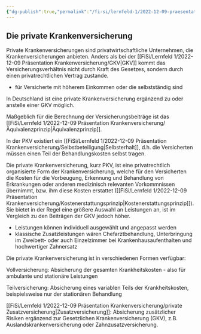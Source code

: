 ```yaml
---
{"dg-publish":true,"permalink":"/fi-si/lernfeld-1/2022-12-09-praesentation-krankenversicherung/private-krankenversicherung-pkv/"}
---
```



## Die private Krankenversicherung

Private Krankenversicherungen sind privatwirtschaftliche Unternehmen, die Krankenversicherungen anbieten.
Anders als bei der [[FiSi/Lernfeld 1/2022-12-09 Präsentation Krankenversicherung/GKV\|GKV]] kommt das Versicherungsverhältnis nicht durch Kraft des Gesetzes, sondern durch einen privatrechtlichen Vertrag zustande.

- für Versicherte mit höherem Einkommen oder die selbstständig sind

In Deutschland ist eine private Krankenversicherung ergänzend zu oder anstelle einer GKV möglich.

Maßgeblich für die Berechnung der Versicherungsbeiträge ist das [[FiSi/Lernfeld 1/2022-12-09 Präsentation Krankenversicherung/Äquivalenzprinzip\|Äquivalenzprinzip]]. 

In der PKV existiert ein [[FiSi/Lernfeld 1/2022-12-09 Präsentation Krankenversicherung/Selbstbeteiligung\|Selbsterhalt]], d.h. die Versicherten müssen einen Teil der Behandlungskosten selbst tragen.

Die private Krankenversicherung, kurz PKV, ist eine privatrechtlich organisierte Form der Krankenversicherung, welche für den Versicherten die Kosten für die Vorbeugung, Erkennung und Behandlung von Erkrankungen oder anderen medizinisch relevanten Vorkommnissen übernimmt, bzw. ihm diese Kosten erstattet ([[FiSi/Lernfeld 1/2022-12-09 Präsentation Krankenversicherung/Kostenerstattungsprinzip\|Kostenerstattungsprinzip]]).
Sie bietet in der Regel eine größere Auswahl an Leistungen an, ist im Vergleich zu den Beiträgen der GKV jedoch höher.

- Leistungen können individuell ausgewählt und angepasst werden
- klassische Zusatzleistungen wären Chefarztbehandlung, Unterbringung im Zweibett- oder auch Einzelzimmer bei Krankenhausaufenthalten und hochwertiger Zahnersatz

Die private Krankenversicherung ist in verschiedenen Formen verfügbar:

Vollversicherung: Absicherung der gesamten Krankheitskosten - also für ambulante und stationäre Leistungen

Teilversicherung: Absicherung eines variablen Teils der Krankheitskosten, beispielsweise nur der stationären Behandlung

[[FiSi/Lernfeld 1/2022-12-09 Präsentation Krankenversicherung/private Zusatzversicherung\|Zusatzversicherung]]: Absicherung zusätzlicher Risiken ergänzend zur Gesetzlichen Krankenversicherung (GKV), z.B. Auslandskrankenversicherung oder Zahnzusatzversicherung.